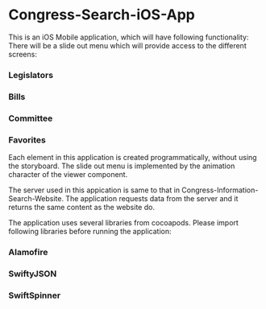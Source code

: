 # Congress-Search-iOS-App

This is an iOS Mobile application, which will have following functionality:
There will be a slide out menu which will provide access to the different screens:
### Legislators
### Bills
### Committee
### Favorites

Each element in this application is created programmatically, without using the storyboard. The slide out menu is implemented by the animation character of the viewer component.

The server used in this appication is same to that in Congress-Information-Search-Website. The application requests data from the server and it returns the same content as the website do.

The application uses several libraries from cocoapods. Please import following libraries before running the application:
### Alamofire
### SwiftyJSON
### SwiftSpinner
